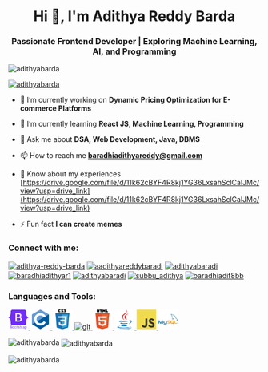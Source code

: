 <h1 align="center">Hi 👋, I'm Adithya Reddy Barda</h1>
<h3 align="center">Passionate Frontend Developer | Exploring Machine Learning, AI, and Programming</h3>

<p align="left"> <img src="https://komarev.com/ghpvc/?username=adithyabarda&label=Profile%20views&color=0e75b6&style=flat" alt="adithyabarda" /> </p>

<p align="left"> <a href="https://github.com/ryo-ma/github-profile-trophy"><img src="https://github-profile-trophy.vercel.app/?username=adithyabarda" alt="adithyabarda" /></a> </p>

- 🔭 I’m currently working on **Dynamic Pricing Optimization for E-commerce Platforms**

- 🌱 I’m currently learning **React JS, Machine Learning, Programming**

- 💬 Ask me about **DSA, Web Development, Java, DBMS**

- 📫 How to reach me **baradhiadithyareddy@gmail.com**

- 📄 Know about my experiences [https://drive.google.com/file/d/11k62cBYF4R8kj1YG36LxsahSclCalJMc/view?usp=drive_link](https://drive.google.com/file/d/11k62cBYF4R8kj1YG36LxsahSclCalJMc/view?usp=drive_link)

- ⚡ Fun fact **I can create memes**

<h3 align="left">Connect with me:</h3>
<p align="left">
<a href="https://linkedin.com/in/adithya-reddy-barda" target="blank"><img align="center" src="https://raw.githubusercontent.com/rahuldkjain/github-profile-readme-generator/master/src/images/icons/Social/linked-in-alt.svg" alt="adithya-reddy-barda" height="30" width="40" /></a>
<a href="https://instagram.com/aadithyareddybaradi" target="blank"><img align="center" src="https://raw.githubusercontent.com/rahuldkjain/github-profile-readme-generator/master/src/images/icons/Social/instagram.svg" alt="aadithyareddybaradi" height="30" width="40" /></a>
<a href="https://www.codechef.com/users/adithyabaradi" target="blank"><img align="center" src="https://cdn.jsdelivr.net/npm/simple-icons@3.1.0/icons/codechef.svg" alt="adithyabaradi" height="30" width="40" /></a>
<a href="https://www.hackerrank.com/baradhiadithyar1" target="blank"><img align="center" src="https://raw.githubusercontent.com/rahuldkjain/github-profile-readme-generator/master/src/images/icons/Social/hackerrank.svg" alt="baradhiadithyar1" height="30" width="40" /></a>
<a href="https://codeforces.com/profile/adithyabaradi" target="blank"><img align="center" src="https://raw.githubusercontent.com/rahuldkjain/github-profile-readme-generator/master/src/images/icons/Social/codeforces.svg" alt="adithyabaradi" height="30" width="40" /></a>
<a href="https://www.leetcode.com/subbu_adithya" target="blank"><img align="center" src="https://raw.githubusercontent.com/rahuldkjain/github-profile-readme-generator/master/src/images/icons/Social/leet-code.svg" alt="subbu_adithya" height="30" width="40" /></a>
<a href="https://auth.geeksforgeeks.org/user/baradhiadif8bb" target="blank"><img align="center" src="https://raw.githubusercontent.com/rahuldkjain/github-profile-readme-generator/master/src/images/icons/Social/geeks-for-geeks.svg" alt="baradhiadif8bb" height="30" width="40" /></a>
</p>

<h3 align="left">Languages and Tools:</h3>
<p align="left"> <a href="https://getbootstrap.com" target="_blank" rel="noreferrer"> <img src="https://raw.githubusercontent.com/devicons/devicon/master/icons/bootstrap/bootstrap-plain-wordmark.svg" alt="bootstrap" width="40" height="40"/> </a> <a href="https://www.cprogramming.com/" target="_blank" rel="noreferrer"> <img src="https://raw.githubusercontent.com/devicons/devicon/master/icons/c/c-original.svg" alt="c" width="40" height="40"/> </a> <a href="https://www.w3schools.com/css/" target="_blank" rel="noreferrer"> <img src="https://raw.githubusercontent.com/devicons/devicon/master/icons/css3/css3-original-wordmark.svg" alt="css3" width="40" height="40"/> </a> <a href="https://git-scm.com/" target="_blank" rel="noreferrer"> <img src="https://www.vectorlogo.zone/logos/git-scm/git-scm-icon.svg" alt="git" width="40" height="40"/> </a> <a href="https://www.w3.org/html/" target="_blank" rel="noreferrer"> <img src="https://raw.githubusercontent.com/devicons/devicon/master/icons/html5/html5-original-wordmark.svg" alt="html5" width="40" height="40"/> </a> <a href="https://www.java.com" target="_blank" rel="noreferrer"> <img src="https://raw.githubusercontent.com/devicons/devicon/master/icons/java/java-original.svg" alt="java" width="40" height="40"/> </a> <a href="https://developer.mozilla.org/en-US/docs/Web/JavaScript" target="_blank" rel="noreferrer"> <img src="https://raw.githubusercontent.com/devicons/devicon/master/icons/javascript/javascript-original.svg" alt="javascript" width="40" height="40"/> </a> <a href="https://www.mysql.com/" target="_blank" rel="noreferrer"> <img src="https://raw.githubusercontent.com/devicons/devicon/master/icons/mysql/mysql-original-wordmark.svg" alt="mysql" width="40" height="40"/> </a> </p>

<p><img align="left" src="https://github-readme-stats.vercel.app/api/top-langs?username=adithyabarda&show_icons=true&locale=en&layout=compact" alt="adithyabarda" /></p>

<p>&nbsp;<img align="center" src="https://github-readme-stats.vercel.app/api?username=adithyabarda&show_icons=true&locale=en" alt="adithyabarda" /></p>

<p><img align="center" src="https://github-readme-streak-stats.herokuapp.com/?user=adithyabarda&" alt="adithyabarda" /></p>
